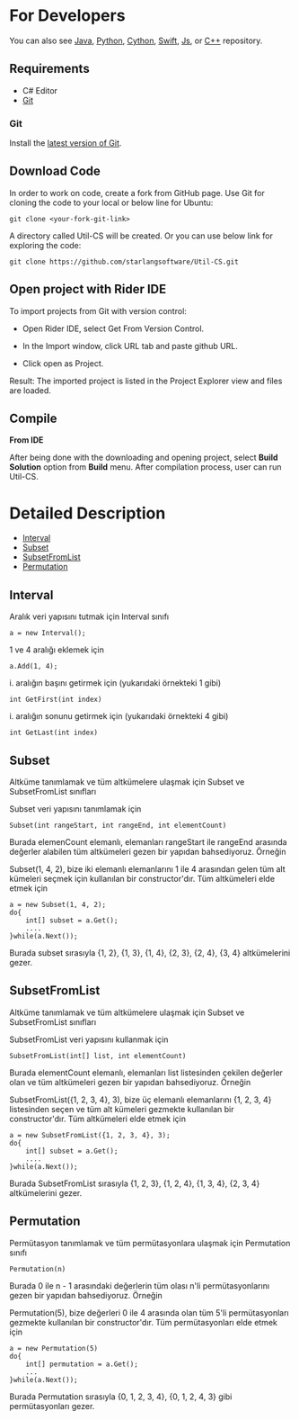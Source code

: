 For Developers
============

You can also see [Java](https://github.com/starlangsoftware/Util), [Python](https://github.com/starlangsoftware/Util-Py), [Cython](https://github.com/starlangsoftware/Util-Cy), [Swift](https://github.com/starlangsoftware/Util-Swift), [Js](https://github.com/starlangsoftware/Util-Js), or [C++](https://github.com/starlangsoftware/Util-CPP) repository.

## Requirements

* C# Editor
* [Git](#git)

### Git

Install the [latest version of Git](https://git-scm.com/book/en/v2/Getting-Started-Installing-Git).

## Download Code

In order to work on code, create a fork from GitHub page. 
Use Git for cloning the code to your local or below line for Ubuntu:

	git clone <your-fork-git-link>

A directory called Util-CS will be created. Or you can use below link for exploring the code:

	git clone https://github.com/starlangsoftware/Util-CS.git

## Open project with Rider IDE

To import projects from Git with version control:

* Open Rider IDE, select Get From Version Control.

* In the Import window, click URL tab and paste github URL.

* Click open as Project.

Result: The imported project is listed in the Project Explorer view and files are loaded.


## Compile

**From IDE**

After being done with the downloading and opening project, select **Build Solution** option from **Build** menu. After compilation process, user can run Util-CS.

Detailed Description
============

+ [Interval](#interval)
+ [Subset](#subset)
+ [SubsetFromList](#subsetfromlist)
+ [Permutation](#permutation)

## Interval 

Aralık veri yapısını tutmak için Interval sınıfı

	a = new Interval();

1 ve 4 aralığı eklemek için

	a.Add(1, 4);

i. aralığın başını getirmek için (yukarıdaki örnekteki 1 gibi)

	int GetFirst(int index)

i. aralığın sonunu getirmek için (yukarıdaki örnekteki 4 gibi)

	int GetLast(int index)

## Subset 

Altküme tanımlamak ve tüm altkümelere ulaşmak için Subset ve SubsetFromList sınıfları

Subset veri yapısını tanımlamak için

	Subset(int rangeStart, int rangeEnd, int elementCount)

Burada elemenCount elemanlı, elemanları rangeStart ile rangeEnd arasında değerler alabilen
tüm altkümeleri gezen bir yapıdan bahsediyoruz. Örneğin

Subset(1, 4, 2), bize iki elemanlı elemanlarını 1 ile 4 arasından gelen tüm alt kümeleri 
seçmek için kullanılan bir constructor'dır. Tüm altkümeleri elde etmek için

	a = new Subset(1, 4, 2);
	do{
		int[] subset = a.Get();
		....
	}while(a.Next());

Burada subset sırasıyla {1, 2}, {1, 3}, {1, 4}, {2, 3}, {2, 4}, {3, 4} altkümelerini gezer. 

## SubsetFromList 

Altküme tanımlamak ve tüm altkümelere ulaşmak için Subset ve SubsetFromList sınıfları

SubsetFromList veri yapısını kullanmak için

	SubsetFromList(int[] list, int elementCount)

Burada elementCount elemanlı, elemanları list listesinden çekilen değerler olan ve tüm 
altkümeleri gezen bir yapıdan bahsediyoruz. Örneğin

SubsetFromList({1, 2, 3, 4}, 3), bize üç elemanlı elemanlarını {1, 2, 3, 4} listesinden 
seçen ve tüm alt kümeleri gezmekte kullanılan bir constructor'dır. Tüm altkümeleri elde 
etmek için

	a = new SubsetFromList({1, 2, 3, 4}, 3);
	do{
		int[] subset = a.Get();
		....
	}while(a.Next());

Burada SubsetFromList sırasıyla {1, 2, 3}, {1, 2, 4}, {1, 3, 4}, {2, 3, 4} altkümelerini 
gezer. 

## Permutation

Permütasyon tanımlamak ve tüm permütasyonlara ulaşmak için Permutation sınıfı

	Permutation(n)

Burada 0 ile n - 1 arasındaki değerlerin tüm olası n'li permütasyonlarını gezen bir 
yapıdan bahsediyoruz. Örneğin

Permutation(5), bize değerleri 0 ile 4 arasında olan tüm 5'li permütasyonları gezmekte 
kullanılan bir constructor'dır. Tüm permütasyonları elde etmek için

	a = new Permutation(5)
	do{
		int[] permutation = a.Get();
		...
	}while(a.Next());

Burada Permutation sırasıyla {0, 1, 2, 3, 4}, {0, 1, 2, 4, 3} gibi permütasyonları gezer.
